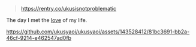 > https://rentry.co/ukusisnotproblematic

The day I met the [love](https://howlongagogo.com/countdown/ysADjZ2Go0FP?ucd=1) of my life. 






https://github.com/ukusyaoi/ukusyaoi/assets/143528412/81bc3691-bb2a-46cf-9214-e462547ad0fb
